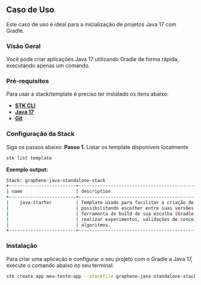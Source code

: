 ## **Caso de Uso**
Este caso de uso é ideal para a inicialização de projetos Java 17 com Gradle.

### **Visão Geral**
Você pode criar aplicações Java 17 utilizando Gradle de forma rápida, executando apenas um comando.

### **Pré-requisitos**
Para usar a stack/template é preciso ter instalado os itens abaixo:

- [**STK CLI**](https://stackspot.com/login?route=/download/cli)
- [**Java 17**](https://openjdk.org/)
- [**Git**](https://git-scm.com/)

### Configuração da Stack
Siga os passos abaixo:
**Passo 1.** Listar os template disponíveis localmente
```bash
stk list template
```
**Exemplo output:**
```bash
Stack: graphene-java-standalone-stack
+-------------------------+-----------------------------------------------------------+------------------+-----------------+
| name                    | description                                                | types            | version(latest) |
+-------------------------+------------------------------------------------------------+------------------+-----------------+
|    java-starter         | Template usado para facilitar a criação de projetos Java,  | ['app-template'] | no release      |
|                         | possibilitando escolher entre suas versões, bem como  a    |                  |                 |
|                         | ferramenta de build de sua escolha (Gradle, Maven),        |                  |                 |
|                         | realizar experimentos, validações de conceitos, testes e   |                  |                 |
|                         | algoritmos.                                                |                  |                 |
+-------------------------+-----------------------------------------------------------+------------------+------------------+
```

### Instalação
Para criar uma aplicação e configurar o seu projeto com o Gradle a Java 17, execute o comando abaixo no seu terminal:

```bash
stk create app meu-teste-app --stackfile graphene-java-standalone-stack/gradle-java-17
```
